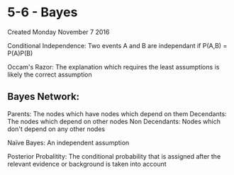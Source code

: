 # 5-6 - Bayes
Created Monday November 7 2016

Conditional Independence: Two events A and B are independant if P(A,B) = P(A)P(B)


Occam's Razor: The explanation which requires the least assumptions is likely the correct assumption


Bayes Network:
--------------
Parents: The nodes which have nodes which depend on them
Decendants: The nodes which depend on other nodes
Non Decendants: Nodes which don't depend on any other nodes
	
Naïve Bayes: An independent assumption


Posterior Probalitity: The conditional probability that is assigned after the relevant evidence or background is taken into account

